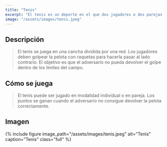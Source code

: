 ```yaml
---
title: "Tenis"
excerpt: "El tenis es un deporte en el que dos jugadores o dos parejas se enfrentan golpeando una pelota con una raqueta."
image: "/assets/images/tenis.jpeg"
---
```


## Descripción

> El tenis se juega en una cancha dividida por una red. Los jugadores deben golpear la pelota con raquetas para hacerla pasar al lado contrario. El objetivo es que el adversario no pueda devolver el golpe dentro de los límites del campo.

## Cómo se juega

> El tenis puede ser jugado en modalidad individual o en pareja. Los puntos se ganan cuando el adversario no consigue devolver la pelota correctamente.

## Imagen

{% include figure image_path="/assets/images/tenis.jpeg" alt="Tenis" caption="Tenis" class="full" %}
